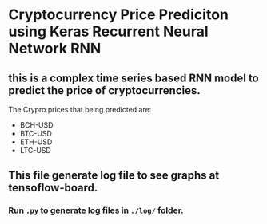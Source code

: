 # Cryptocurrency Price Prediciton using Keras Recurrent Neural Network RNN

## this is a complex time series based RNN model to predict the price of cryptocurrencies.


The Crypro prices that being predicted are:

- BCH-USD
- BTC-USD
- ETH-USD
- LTC-USD


## This file generate log file to see graphs at tensoflow-board.

### Run `.py` to generate log files in `./log/` folder.